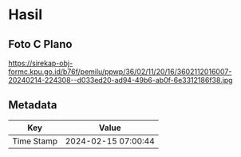 # Hasil

## Foto C Plano

https://sirekap-obj-formc.kpu.go.id/b76f/pemilu/ppwp/36/02/11/20/16/3602112016007-20240214-224308--d033ed20-ad94-49b6-ab0f-6e3312186f38.jpg


## Metadata

| Key        | Value               |
| ---------- | ------------------- |
| Time Stamp | 2024-02-15 07:00:44 |



